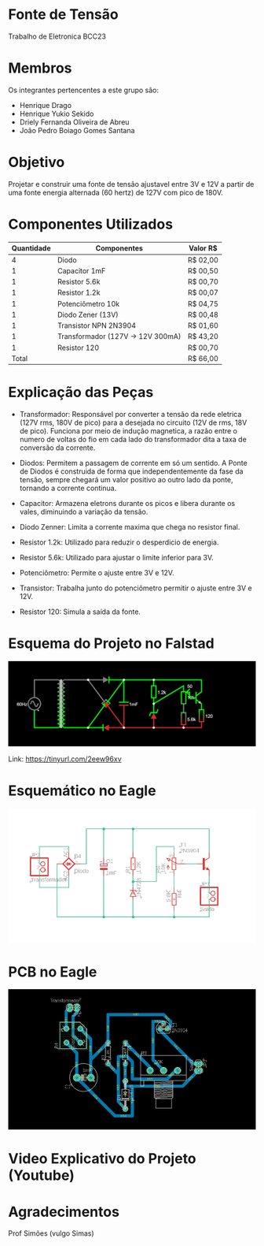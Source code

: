 # Fonte de Tensão
Trabalho de Eletronica BCC23


# Membros
Os integrantes pertencentes a este grupo são:
  - Henrique Drago
  - Henrique Yukio Sekido
  - Driely Fernanda Oliveira de Abreu
   - João Pedro Boiago Gomes Santana
  
# Objetivo
Projetar e construir uma fonte de tensão ajustavel entre 3V e 12V a partir de uma fonte energia alternada (60 hertz) de 127V com pico de 180V.


# Componentes Utilizados
| Quantidade | Componentes                       | Valor R$ |
|------------|-----------------------------------|----------|
| 4          | Diodo                             | R$ 02,00 |
| 1          | Capacitor 1mF                     | R$ 00,50 |
| 1          | Resistor 5.6k                     | R$ 00,70 |
| 1          | Resistor 1.2k                     | R$ 00,07 |
| 1          | Potenciômetro  10k                | R$ 04,75 |
| 1          | Diodo Zener (13V)                 | R$ 00,48 |
| 1          | Transistor NPN 2N3904             | R$ 01,60 |
| 1          | Transformador (127V -> 12V 300mA) | R$ 43,20 |
| 1          | Resistor 120                      | R$ 00,70 |
| Total      |                                   | R$ 66,00 |


# Explicação das Peças

- Transformador: Responsável por converter a tensão da rede eletrica (127V rms, 180V de pico) para a desejada no circuito (12V de rms, 18V de pico). Funciona por meio de indução magnetica, a razão entre o numero de voltas do fio em cada lado do transformador dita a taxa de conversão da corrente.

- Diodos: Permitem a passagem de corrente em só um sentido. A Ponte de Diodos é construida de forma que independentemente da fase da tensão, sempre chegará um valor positivo ao outro lado da ponte, tornando a corrente continua.

- Capacitor: Armazena eletrons durante os picos e libera durante os vales, diminuindo a variação da tensão.

- Diodo Zenner: Limita a corrente maxima que chega no resistor final.

- Resistor 1.2k: Utilizado para reduzir o desperdicio de energia.

- Resistor 5.6k: Utilizado para ajustar o limite inferior para 3V.

- Potenciômetro: Permite o ajuste entre 3V e 12V.

- Transistor: Trabalha junto do potenciômetro permitir o ajuste entre 3V e 12V.

- Resistor 120: Simula a saída da fonte.


# Esquema do Projeto no Falstad

<img src="./Imagens/Imagem Falstad.png">

Link: https://tinyurl.com/2eew96xv


# Esquemático no Eagle

<img src="./Imagens/Imagem Eagle.png">

# PCB no Eagle

<img src="./Imagens/Imagem PCB.png">

# Video Explicativo do Projeto (Youtube)


# Agradecimentos
Prof Simões (vulgo Simas)




